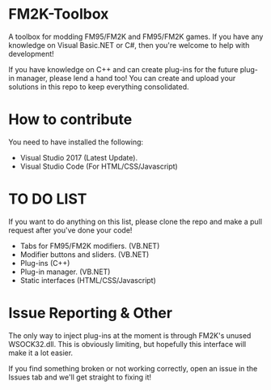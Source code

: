 # FM2K-Toolbox
A toolbox for modding FM95/FM2K and FM95/FM2K games. If you have any knowledge on Visual Basic.NET or C#, then you're welcome to help with development!

If you have knowledge on C++ and can create plug-ins for the future plug-in manager, please lend a hand too! You can create and upload your solutions in this repo to keep everything consolidated.
# How to contribute
You need to have installed the following:

- Visual Studio 2017 (Latest Update).
- Visual Studio Code (For HTML/CSS/Javascript)
# TO DO LIST
If you want to do anything on this list, please clone the repo and make a pull request after you've done your code!

- Tabs for FM95/FM2K modifiers. (VB.NET)
- Modifier buttons and sliders. (VB.NET)
- Plug-ins (C++)
- Plug-in manager. (VB.NET)
- Static interfaces (HTML/CSS/Javascript)
# Issue Reporting & Other
The only way to inject plug-ins at the moment is through FM2K's unused WSOCK32.dll. This is obviously limiting, but hopefully this interface will make it a lot easier.

If you find something broken or not working correctly, open an issue in the Issues tab and we'll get straight to fixing it!
